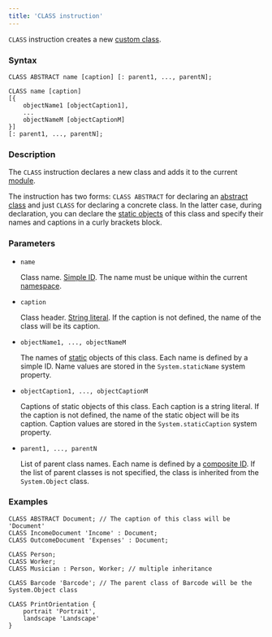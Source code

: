 ```yaml
---
title: 'CLASS instruction'
---
```


`CLASS` instruction creates a new [custom class](User_classes.md).

### Syntax

    CLASS ABSTRACT name [caption] [: parent1, ..., parentN];
     
    CLASS name [caption] 
    [{
        objectName1 [objectCaption1],
        ...
        objectNameM [objectCaptionM]
    }] 
    [: parent1, ..., parentN];

### Description

The `CLASS` instruction declares a new class and adds it to the current [module](Modules.md). 

The instruction has two forms:  `CLASS ABSTRACT` for declaring an [abstract class](User_classes.md#abstract) and just `CLASS` for declaring a concrete class. In the latter case, during declaration, you can declare the [static objects](Static_objects.md)  of this class and specify their names and captions in a curly brackets block.   

### Parameters

- `name`

    Class name. [Simple ID](IDs.md#id-broken). The name must be unique within the current [namespace](Naming.md#namespace).

- `caption`

    Class header. [String literal](Literals.md#strliteral-broken). If the caption is not defined, the name of the class will be its caption.  

- `objectName1, ..., objectNameM`

    The names of [static](Static_objects.md) objects of this class. Each name is defined by a simple ID. Name values are stored in the `System.staticName` system property.

- `objectCaption1, ..., objectCaptionM`

    Captions of static objects of this class. Each caption is a string literal. If the caption is not defined, the name of the static object will be its caption. Caption values are stored in the `System.staticCaption` system property.

- `parent1, ..., parentN`

    List of parent class names. Each name is defined by a [composite ID](IDs.md#cid-broken). If the list of parent classes is not specified, the class is inherited from the `System.Object` class.  

### Examples


```lsf
CLASS ABSTRACT Document; // The caption of this class will be 'Document'
CLASS IncomeDocument 'Income' : Document;
CLASS OutcomeDocument 'Expenses' : Document;

CLASS Person;
CLASS Worker;
CLASS Musician : Person, Worker; // multiple inheritance

CLASS Barcode 'Barcode'; // The parent class of Barcode will be the System.Object class

CLASS PrintOrientation {
    portrait 'Portrait',
    landscape 'Landscape'
}
```

